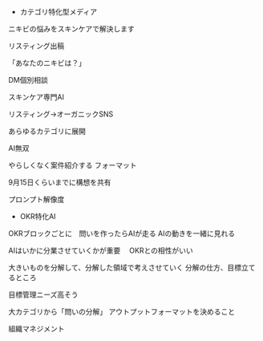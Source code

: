 - カテゴリ特化型メディア

ニキビの悩みをスキンケアで解決します

リスティング出稿

「あなたのニキビは？」

DM個別相談

スキンケア専門AI

リスティング→オーガニックSNS

あらゆるカテゴリに展開

AI無双　

やらしくなく案件紹介する
フォーマット

9月15日くらいまでに構想を共有

プロンプト解像度
　

- OKR特化AI

OKRブロックごとに　問いを作ったらAIが走る
AIの動きを一緒に見れる

AIはいかに分業させていくかが重要
　OKRとの相性がいい

大きいものを分解して、分解した領域で考えさせていく
分解の仕方、目標立てるところ

目標管理ニーズ高そう

大カテゴリから「問いの分解」
アウトプットフォーマットを決めること

組織マネジメント



